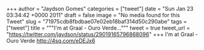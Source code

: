 
+++
author = "Jaydson Gomes"
categories = ["tweet"]
date = "Sun Jan 23 03:34:42 +0000 2011"
draft = false
image = "No media found for this Tweet"
slug = "71975cdb8fbdbae07e02eb18baf314d50c290abe"
tags = ["tweet"]
title = """I'm at Graal - Ouro Verde..."""
tweet = true
tweet_url = "https://twitter.com/jaydson/status/29019165796868096"
+++
I'm at Graal - Ouro Verde http://4sq.com/eDEJx6
